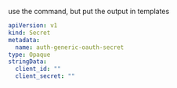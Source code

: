 use the command, but put the output in templates

```yaml
apiVersion: v1
kind: Secret
metadata:
  name: auth-generic-oauth-secret
type: Opaque
stringData:
  client_id: ""
  client_secret: ""
```